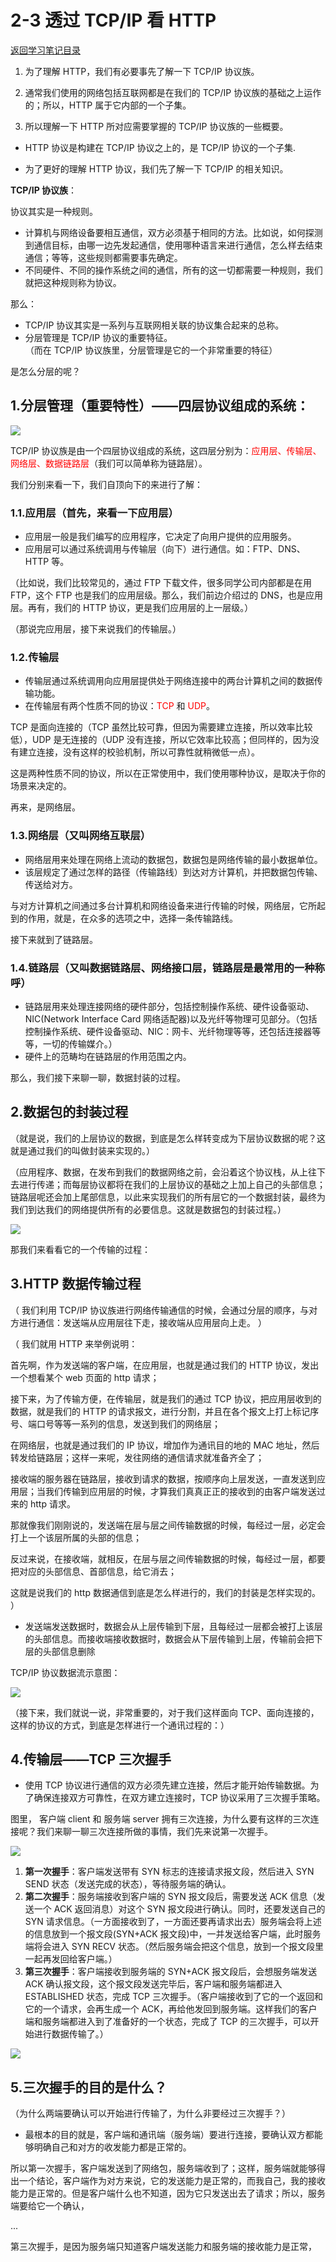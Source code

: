 # 2-3 透过 TCP/IP 看 HTTP

[返回学习笔记目录](/README.md)

1. 为了理解 HTTP，我们有必要事先了解一下 TCP/IP 协议族。

2. 通常我们使用的网络包括互联网都是在我们的 TCP/IP 协议族的基础之上运作的；所以，HTTP 属于它内部的一个子集。

3. 所以理解一下 HTTP 所对应需要掌握的 TCP/IP 协议族的一些概要。

- HTTP 协议是构建在 TCP/IP 协议之上的，是 TCP/IP 协议的一个子集.

- 为了更好的理解 HTTP 协议，我们先了解一下 TCP/IP 的相关知识。

**TCP/IP 协议族**：

协议其实是一种规则。

- 计算机与网络设备要相互通信，双方必须基于相同的方法。比如说，如何探测到通信目标，由哪一边先发起通信，使用哪种语言来进行通信，怎么样去结束通信；等等，这些规则都需要事先确定。
- 不同硬件、不同的操作系统之间的通信，所有的这一切都需要一种规则，我们就把这种规则称为协议。

那么：

- TCP/IP 协议其实是一系列与互联网相关联的协议集合起来的总称。
- 分层管理是 TCP/IP 协议的重要特征。  
  （而在 TCP/IP 协议族里，分层管理是它的一个非常重要的特征）

是怎么分层的呢？

## 1.分层管理（重要特性）——四层协议组成的系统：

<img src="imgs/HTTP-分层管理（重要特性）.png"/>

TCP/IP 协议族是由一个四层协议组成的系统，这四层分别为：<span style="color:red;">应用层、传输层、网络层、数据链路层</span>（我们可以简单称为链路层）。

我们分别来看一下，我们自顶向下的来进行了解：

### 1.1.应用层（首先，来看一下应用层）

- 应用层一般是我们编写的应用程序，它决定了向用户提供的应用服务。
- 应用层可以通过系统调用与传输层（向下）进行通信。如：FTP、DNS、HTTP 等。

（比如说，我们比较常见的，通过 FTP 下载文件，很多同学公司内部都是在用 FTP，这个 FTP 也是我们的应用层级。那么，我们前边介绍过的 DNS，也是应用层。再有，我们的 HTTP 协议，更是我们应用层的上一层级。）

（那说完应用层，接下来说我们的传输层。）

### 1.2.传输层

- 传输层通过系统调用向应用层提供处于网络连接中的两台计算机之间的数据传输功能。
- 在传输层有两个性质不同的协议：<span style="color:red;">TCP</span> 和 <span style="color:red;">UDP</span>。

TCP 是面向连接的（TCP 虽然比较可靠，但因为需要建立连接，所以效率比较低），UDP 是无连接的（UDP 没有连接，所以它效率比较高；但同样的，因为没有建立连接，没有这样的校验机制，所以可靠性就稍微低一点）。

这是两种性质不同的协议，所以在正常使用中，我们使用哪种协议，是取决于你的场景来决定的。

再来，是网络层。

### 1.3.网络层（又叫网络互联层）

- 网络层用来处理在网络上流动的数据包，数据包是网络传输的最小数据单位。
- 该层规定了通过怎样的路径（传输路线）到达对方计算机，并把数据包传输、传送给对方。

与对方计算机之间通过多台计算机和网络设备来进行传输的时候，网络层，它所起到的作用，就是，在众多的选项之中，选择一条传输路线。

接下来就到了链路层。

### 1.4.链路层（又叫数据链路层、网络接口层，链路层是最常用的一种称呼）

- 链路层用来处理连接网络的硬件部分，包括控制操作系统、硬件设备驱动、NIC(Network Interface Card 网络适配器)以及光纤等物理可见部分。（包括控制操作系统、硬件设备驱动、NIC：网卡、光纤物理等等，还包括连接器等等，一切的传输媒介。）
- 硬件上的范畴均在链路层的作用范围之内。

那么，我们接下来聊一聊，数据封装的过程。

## 2.数据包的封装过程

（就是说，我们的上层协议的数据，到底是怎么样转变成为下层协议数据的呢？这就是通过我们的叫做封装来实现的。）

（应用程序、数据，在发布到我们的数据网络之前，会沿着这个协议栈，从上往下去进行传递；而每层协议都将在我们的上层协议的基础之上加上自己的头部信息；链路层呢还会加上尾部信息，以此来实现我们的所有层它的一个数据封装，最终为我们到达我们的网络提供所有的必要信息。这就是数据包的封装过程。）

<img src="imgs/HTTP-数据包的封装过程.png"/>

那我们来看看它的一个传输的过程：

## 3.HTTP 数据传输过程

（
我们利用 TCP/IP 协议族进行网络传输通信的时候，会通过分层的顺序，与对方进行通信：发送端从应用层往下走，接收端从应用层向上走。
）

（
我们就用 HTTP 来举例说明：

首先啊，作为发送端的客户端，在应用层，也就是通过我们的 HTTP 协议，发出一个想看某个 web 页面的 http 请求；

接下来，为了传输方便，在传输层，就是我们的通过 TCP 协议，把应用层收到的数据，就是我们的 HTTP 的请求报文，进行分割，并且在各个报文上打上标记序号、端口号等等一系列的信息，发送到我们的网络层；

在网络层，也就是通过我们的 IP 协议，增加作为通讯目的地的 MAC 地址，然后转发给链路层；这样一来呢，发往网络的通信请求就准备齐全了；

接收端的服务器在链路层，接收到请求的数据，按顺序向上层发送，一直发送到应用层；当我们传输到应用层的时候，才算我们真真正正的接收到的由客户端发送过来的 http 请求。

那就像我们刚刚说的，发送端在层与层之间传输数据的时候，每经过一层，必定会打上一个该层所属的头部的信息；

反过来说，在接收端，就相反，在层与层之间传输数据的时候，每经过一层，都要把对应的头部信息、首部信息，给它消去；

这就是说我们的 http 数据通信到底是怎么样进行的，我们的封装是怎样实现的。
）

- 发送端发送数据时，数据会从上层传输到下层，且每经过一层都会被打上该层的头部信息。而接收端接收数据时，数据会从下层传输到上层，传输前会把下层的头部信息删除

TCP/IP 协议数据流示意图：

<img src="imgs/HTTP-HTTP数据传输过程.png"/>

（接下来，我们就说一说，非常重要的，对于我们这样面向 TCP、面向连接的，这样的协议的方式，到底是怎样进行一个通讯过程的：）

## 4.传输层——TCP 三次握手

- 使用 TCP 协议进行通信的双方必须先建立连接，然后才能开始传输数据。为了确保连接双方可靠性，在双方建立连接时，TCP 协议采用了三次握手策略。

图里，
客户端 client 和 服务端 server 拥有三次连接，为什么要有这样的三次连接呢？我们来聊一聊三次连接所做的事情，我们先来说第一次握手。

<img src="imgs/HTTP-传输层——TCP三次握手.png"/>

1. **第一次握手**：客户端发送带有 SYN 标志的连接请求报文段，然后进入 SYN SEND 状态（发送完成的状态），等待服务端的确认。
2. **第二次握手**：服务端接收到客户端的 SYN 报文段后，需要发送 ACK 信息（发送一个 ACK 返回消息）对这个 SYN 报文段进行确认。同时，还要发送自己的 SYN 请求信息。（一方面接收到了，一方面还要再请求出去）服务端会将上述的信息放到一个报文段(SYN+ACK 报文段)中，一并发送给客户端，此时服务端将会进入 SYN RECV 状态。（然后服务端会把这个信息，放到一个报文段里一起再发回给客户端。）
3. **第三次握手**：客户端接收到服务端的 SYN+ACK 报文段后，会想服务端发送 ACK 确认报文段，这个报文段发送完毕后，客户端和服务端都进入 ESTABLISHED 状态，完成 TCP 三次握手。（客户端接收到了它的一个返回和它的一个请求，会再生成一个 ACK，再给他发回到服务端。这样我们的客户端和服务端都进入到了准备好的一个状态，完成了 TCP 的三次握手，可以开始进行数据传输了。）

<img src="imgs/HTTP-传输层——TCP三次握手2.png"/>

## 5.三次握手的目的是什么？

（为什么两端要确认可以开始进行传输了，为什么非要经过三次握手？）

- 最根本的目的就是，客户端和通讯端（服务端）要进行连接，要确认双方都能够明确自己和对方的收发能力都是正常的。

所以第一次握手，客户端发送到了网络包，服务端收到了；这样，服务端就能够得出一个结论，客户端作为对方来说，它的发送能力是正常的，而我自己，我的接收能力是正常的。但是客户端什么也不知道，因为它只发送出去了请求；所以，服务端要给它一个确认，

...

第三次握手，是因为服务端只知道客户端发送能力和服务端的接收能力是正常，

